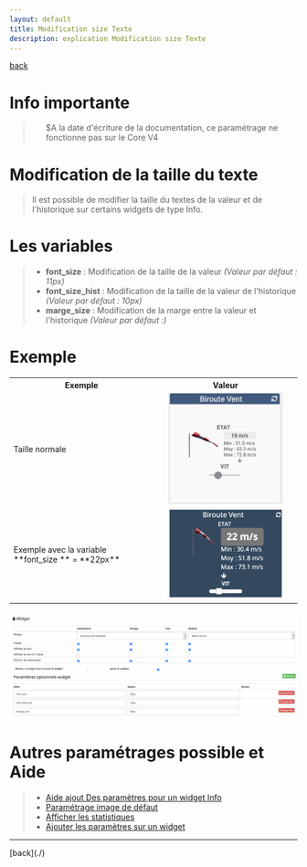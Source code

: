 ```yaml
---
layout: default
title: Modification size Texte
description: explication Modification size Texte
---
```

[back](./)
# Info importante
<blockquote>
    <ul>
        $A la date d'écriture de la documentation, ce paramétrage ne fonctionne pas sur le Core V4
    </ul>
</blockquote>

# Modification de la taille du texte
<blockquote>
    Il est possible de modifier la taille du textes de la valeur et de l'historique sur certains widgets de type Info.
</blockquote>

# Les variables
<blockquote>
    <ul>
        <li><b>font_size</b> : Modification de la taille de la valeur <i>(Valeur par défaut : 11px)</i></li>
        <li><b>font_size_hist</b> : Modification de la taille de la valeur de l'historique <i>(Valeur par défaut : 10px)</i></li>
        <li><b>marge_size</b> : Modification de la marge entre la valeur et l'historique <i>(Valeur par défaut :)</i></li>
    </ul>
</blockquote>

# Exemple
<CENTER>
    <TABLE width="60%">
        <TR>
            <th scope="col" width="50%">Exemple</th>
            <th scope="col" width="50%">Valeur</th>
        </TR>
        <TR>
            <TD width="50%">Taille normale</TD>
            <TD width="50%" align="center"><img src="../img/help/config_size_1.png" alt="Size normal" width="200"/></TD>
        </TR>
        <TR>
            <TD width="50%">Exemple avec la variable **font_size ** = **22px**</TD>
            <TD width="50%" align="center"><img src="../img/help/config_size_2.png" alt="Size" width="200" /></TD>
        </TR>
    </TABLE>
</CENTER>
<p><img src="../img/help/config_size_3.png" alt="Size réglage" width="800"/></p>


# Autres paramétrages possible et Aide
<blockquote>
    <ul>
        <li><a href="HELP_config_info.html">Aide ajout Des paramètres pour un widget Info</a></li>
        <li><a href="HELP_Error.html">Paramétrage image de défaut</a></li>
        <li><a href="HELP_stats.html">Afficher les statistiques</a></li>
        <li><a href="HELP_para.html">Ajouter les paramètres sur un widget</a></li>
    </ul>
</blockquote>

<hr />
[back](./)